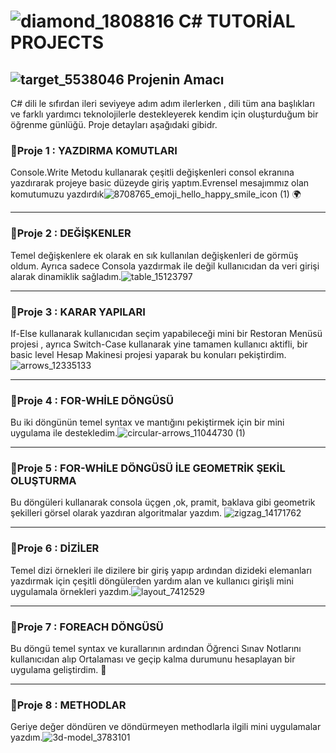 #       ![diamond_1808816](https://github.com/user-attachments/assets/ab2b7c73-a2ef-417d-ac5a-98841f4d8cbf)    C# TUTORİAL PROJECTS
             

                          
##  ![target_5538046](https://github.com/user-attachments/assets/b7c2fa10-f7f3-4e2b-93d6-f516289ec22d)   Projenin Amacı 

C# dili le sıfırdan ileri seviyeye adım adım ilerlerken , dili tüm ana başlıkları ve farklı yardımcı teknolojilerle destekleyerek kendim için oluşturduğum bir öğrenme günlüğü. Proje detayları aşağıdaki gibidr.

                      
### 📌Proje 1 : YAZDIRMA KOMUTLARI
 Console.Write Metodu  kullanarak çeşitli değişkenleri consol ekranına yazdırarak projeye basic düzeyde giriş yaptım.Evrensel mesajımmız olan komutumuzu yazdırdık![8708765_emoji_hello_happy_smile_icon (1)](https://github.com/user-attachments/assets/455b44a5-c899-4b96-8387-bdca1a8de302)
 🌍




 --- 
### 📌Proje 2 : DEĞİŞKENLER
Temel değişkenlere ek olarak en sık kullanılan değişkenleri de görmüş oldum. Ayrıca sadece Consola yazdırmak ile değil kullanıcıdan da veri girişi alarak dinamiklik sağladım.![table_15123797](https://github.com/user-attachments/assets/8f3bec9f-faa1-4021-bb6a-bc2ad83c10e3)





---
### 📌Proje 3 : KARAR YAPILARI
If-Else kullanarak kullanıcıdan seçim yapabileceği mini bir  Restoran Menüsü projesi , ayrıca Switch-Case kullanarak yine tamamen kullanıcı aktifli, bir basic level Hesap Makinesi projesi yaparak bu konuları pekiştirdim.  ![arrows_12335133](https://github.com/user-attachments/assets/caafcaa1-3f6a-4bc1-a84e-3ccfe59f7c3e)


---
### 📌Proje 4 : FOR-WHİLE DÖNGÜSÜ

Bu iki döngünün temel syntax ve mantığını pekiştirmek için bir mini uygulama ile destekledim.![circular-arrows_11044730 (1)](https://github.com/user-attachments/assets/94b51b62-9db0-4368-a29a-c031e787f951)


---
### 📌Proje 5 : FOR-WHİLE DÖNGÜSÜ İLE GEOMETRİK ŞEKİL OLUŞTURMA
Bu döngüleri kullanarak consola üçgen ,ok, pramit, baklava gibi geometrik şekilleri görsel olarak yazdıran algoritmalar yazdım. ![zigzag_14171762](https://github.com/user-attachments/assets/2bd6607f-dc97-4792-b39e-49bc518d9464)

---
### 📌Proje 6 : DİZİLER
Temel dizi örnekleri ile dizilere bir giriş yapıp ardından dizideki elemanları yazdırmak için çeşitli döngülerden yardım alan ve kullanıcı girişli mini uygulamala örnekleri yazdım.![layout_7412529](https://github.com/user-attachments/assets/f53d2fbc-24f6-4162-9e46-0bf43b845167)


---
### 📌Proje 7 : FOREACH DÖNGÜSÜ
Bu döngü temel syntax ve kurallarının ardından Öğrenci Sınav Notlarını kullanıcıdan alıp Ortalaması ve geçip kalma durumunu hesaplayan bir uygulama geliştirdim. 🔄

---
### 📌Proje 8 : METHODLAR
Geriye değer döndüren ve döndürmeyen methodlarla ilgili mini uygulamalar yazdım.![3d-model_3783101](https://github.com/user-attachments/assets/2a6e2ec0-1999-4ebf-9800-71c51e650570)


